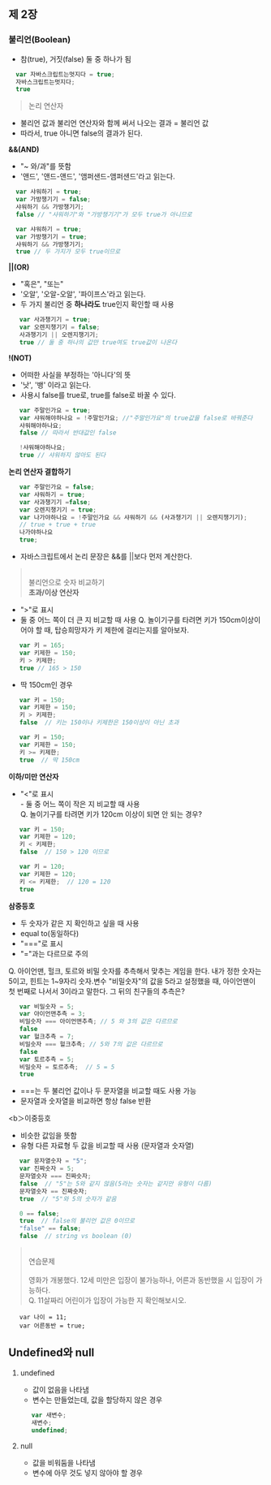 ## 제 2장
### 불리언(Boolean)
* 참(true), 거짓(false) 둘 중 하나가 됨 

```javascript
  var 자바스크립트는멋지다 = true;
  자바스크립트는멋지다;
  true
```

> 논리 연산자
* 불리언 값과 불리언 연산자와 함께 써서 나오는 결과 = 불리언 값
* 따라서, true 아니면 false의 결과가 된다.

<b>&&(AND)</b>
  - "~ 와/과"를 뜻함
  - '앤드', '앤드-앤드', '앰퍼샌드-앰퍼샌드'라고 읽는다.

```javascript
  var 샤워하기 = true;
  var 가방챙기기 = false;
  샤워하기 && 가방챙기기;
  false // "샤워하기"와 "가방챙기기"가 모두 true가 아니므로

  var 샤워하기 = true;
  var 가방챙기기 = true;
  샤워하기 && 가방챙기기;
  true // 두 가지가 모두 true이므로
``` 

<b>||(OR)</b>
  - "혹은", "또는"
  - '오알', '오알-오알', '파이프스'라고 읽는다.
  - 두 가지 불리언 중 <b>하나라도</b> true인지 확인할 때 사용

```javascript
   var 사과챙기기 = true;
   var 오렌지챙기기 = false;
   사과챙기기 || 오렌지챙기기;
   true // 둘 중 하나의 값만 true여도 true값이 나온다
```

<b>!(NOT)</b>
  - 어떠한 사실을 부정하는 '아니다'의 뜻
  - '낫', '뱅' 이라고 읽는다.
  - 사용시 false를 true로, true를 false로 바꿀 수 있다.

```javascript
   var 주말인가요 = true;
   var 샤워해야하나요 = !주말인가요; //"주말인가요"의 true값을 false로 바꿔준다
   샤워해야하나요;
   false // 따라서 반대값인 false

   !샤워해야하나요;
   true // 샤워하지 않아도 된다 
```

<b>논리 연산자 결합하기</b>
```javascript
   var 주말인가요 = false;
   var 샤워하기 = true;
   var 사과챙기기 =false;
   var 오렌지챙기기 = true;
   var 나가야하나요 = !주말인가요 && 샤워하기 && (사과챙기기 || 오렌지챙기기);
   // true + true + true 
   나가야하나요
   true;
```
   * 자바스크립트에서 논리 문장은 &&를 ||보다 먼저 계산한다. 

><br>불리언으로 숫자 비교하기</br>
<b>초과/이상 연산자</b>
  - ">"로 표시 
  - 둘 중 어느 쪽이 더 큰 지 비교할 때 사용
 Q. 놀이기구를 타려면 키가 150cm이상이어야 할 때, 탑승희망자가 키 제한에 걸리는지를 알아보자. 
```javascript
   var 키 = 165;
   var 키제한 = 150;
   키 > 키제한; 
   true // 165 > 150
```

  - 딱 150cm인 경우
```javascript
   var 키 = 150;
   var 키제한 = 150;
   키 > 키제한; 
   false  // 키는 150이나 키제한은 150이상이 아닌 초과

   var 키 = 150;
   var 키제한 = 150;
   키 >= 키제한;
   true  // 딱 150cm 
```
 
<b>이하/미만 연산자</b>
  - "<"로 표시
  <br>- 둘 중 어느 쪽이 작은 지 비교할 때 사용</br>
 Q. 놀이기구를 타려면 키가 120cm 이상이 되면 안 되는 경우?
```javascript
   var 키 = 150;
   var 키제한 = 120;
   키 < 키제한;
   false  // 150 > 120 이므로 

   var 키 = 120;
   var 키제한 = 120;
   키 <= 키제한;  // 120 = 120
   true 
```

<b>삼중등호</b>
  - 두 숫자가 같은 지 확인하고 싶을 때 사용
  - equal to(동일하다)
  - "==="로 표시
  - "="과는 다르므로 주의

Q. 아이언맨, 헐크, 토르와 비밀 숫자를 추측해서 맞추는 게임을 한다. 내가 정한 숫자는 5이고, 힌트는 1~9자리 숫자.변수 "비밀숫자"의 값을 5라고 설정했을 때, 아이언맨이 첫 번째로 나서서 3이라고 말한다. 그 뒤의 친구들의 추측은?

```javascript
   var 비밀숫자 = 5;
   var 아이언맨추측 = 3;
   비밀숫자 === 아이언맨추측; // 5 와 3의 값은 다르므로
   false
   var 헐크추측 = 7;
   비밀숫자 === 헐크추측; // 5와 7의 값은 다르므로
   false
   var 토르추측 = 5;
   비밀숫자 = 토르추측;  // 5 = 5 
   true
```
 * ===는 두 불리언 값이나 두 문자열을 비교할 때도 사용 가능
 * 문자열과 숫자열을 비교하면 항상 false 반환

 <b＞이중등호</b>
   - 비슷한 값임을 뜻함
   - 유형 다른 자료형 두 값을 비교할 때 사용 (문자열과 숫자열)
```javascript
   var 문자열숫자 = "5";
   var 진짜숫자 = 5;
   문자열숫자 === 진짜숫자; 
   false  // "5"는 5와 같지 않음(5라는 숫자는 같지만 유형이 다름)
   문자열숫자 == 진짜숫자;
   true  // "5"와 5의 숫자가 같음 

   0 == false; 
   true  // false의 불리언 값은 0이므로
   "false" == false;
   false  // string vs boolean (0)
```

> <br>연습문제</br>
 <br>영화가 개봉했다. 12세 미만은 입장이 불가능하나, 어른과 동반했을 시 입장이 가능하다.</br>
 Q. 11살짜리 어린이가 입장이 가능한 지 확인해보시오.
```javascipt
   var 나이 = 11;
   var 어른동반 = true;

```

## Undefined와 null
1. undefined 
   - 값이 없음을 나타냄
   - 변수는 만들었는데, 값을 할당하지 않은 경우 
   ```javascript
      var 새변수;
      새변수;
      undefined;
    ```

2. null
   - 값을 비워둠을 나타냄
   - 변수에 아무 것도 넣지 않아야 할 경우
































































































